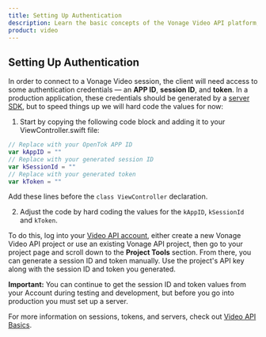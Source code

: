 ```yaml
---
title: Setting Up Authentication
description: Learn the basic concepts of the Vonage Video API platform, including how users can communicate through video, voice, and messaging. Explore a basic Vonage Video API flow.
product: video
--- 
```


## Setting Up Authentication

In order to connect to a Vonage Video session, the client will need access to some authentication credentials — an **APP ID**, **session ID**, and **token**. In a production application, these credentials should be generated by a [server SDK](/video/server-sdks/overview), but to speed things up we will hard code the values for now:

1. Start by copying the following code block and adding it to your ViewController.swift file:

```swift
// Replace with your OpenTok APP ID
var kAppID = ""
// Replace with your generated session ID
var kSessionId = ""
// Replace with your generated token
var kToken = ""
```

Add these lines before the `class ViewController` declaration.

2. Adjust the code by hard coding the values for the `kAppID`, `kSessionId` and `kToken`.

To do this, log into your [Video API account](https://tokbox.com/account), either create a new Vonage Video API project or use an existing Vonage API project, then go to your project page and scroll down to the **Project Tools** section. From there, you can generate a session ID and token manually. Use the project's API key along with the session ID and token you generated.

**Important:** You can continue to get the session ID and token values from your Account during testing and development, but before you go into production you must set up a server.

For more information on sessions, tokens, and servers, check out [Video API Basics](/video/overview).
